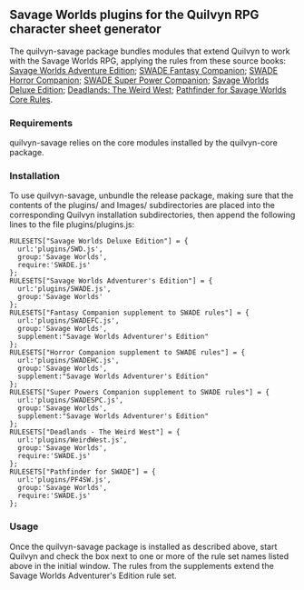 ## Savage Worlds plugins for the Quilvyn RPG character sheet generator

The quilvyn-savage package bundles modules that extend Quilvyn to work with
the Savage Worlds RPG, applying the rules from these source books:
<a href="https://peginc.com/product/savage-worlds-adventure-edition-core-rules-pdf-swade/">Savage Worlds Adventure Edition</a>;
<a href="https://peginc.com/product/fantasy-companion-swade/">SWADE Fantasy Companion</a>;
<a href="https://peginc.com/product/horror-companion-swade/">SWADE Horror Companion</a>;
<a href="https://peginc.com/product/swade-super-powers-companion/">SWADE Super Power Companion</a>;
<a href="https://peginc.com/product/savage-worlds-deluxe-explorers-edition/">Savage Worlds Deluxe Edition</a>;
<a href="https://peginc.com/product/deadlands-the-weird-west-core-rules/"> Deadlands: The Weird West</a>;
<a href="https://peginc.com/product/pathfinder-for-savage-worlds-core-rules/">Pathfinder for Savage Worlds Core Rules</a>.

### Requirements

quilvyn-savage relies on the core modules installed by the quilvyn-core package.

### Installation

To use quilvyn-savage, unbundle the release package, making sure that the
contents of the plugins/ and Images/ subdirectories are placed into the
corresponding Quilvyn installation subdirectories, then append the following
lines to the file plugins/plugins.js:

    RULESETS["Savage Worlds Deluxe Edition"] = {
      url:'plugins/SWD.js',
      group:'Savage Worlds',
      require:'SWADE.js'
    };
    RULESETS["Savage Worlds Adventurer's Edition"] = {
      url:'plugins/SWADE.js',
      group:'Savage Worlds'
    };
    RULESETS["Fantasy Companion supplement to SWADE rules"] = {
      url:'plugins/SWADEFC.js',
      group:'Savage Worlds',
      supplement:"Savage Worlds Adventurer's Edition"
    };
    RULESETS["Horror Companion supplement to SWADE rules"] = {
      url:'plugins/SWADEHC.js',
      group:'Savage Worlds',
      supplement:"Savage Worlds Adventurer's Edition"
    };
    RULESETS["Super Powers Companion supplement to SWADE rules"] = {
      url:'plugins/SWADESPC.js',
      group:'Savage Worlds',
      supplement:"Savage Worlds Adventurer's Edition"
    };
    RULESETS["Deadlands - The Weird West"] = {
      url:'plugins/WeirdWest.js',
      group:'Savage Worlds',
      require:'SWADE.js'
    };
    RULESETS["Pathfinder for SWADE"] = {
      url:'plugins/PF4SW.js',
      group:'Savage Worlds',
      require:'SWADE.js'
    };

### Usage

Once the quilvyn-savage package is installed as described above, start Quilvyn
and check the box next to one or more of the rule set names listed above in
the initial window. The rules from the supplements extend the Savage Worlds
Adventurer's Edition rule set.
